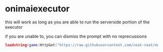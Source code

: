 # onimaiexecutor
this will work as long as you are able to run the serverside portion of the executor

if you are unable to, you can dismiss the prompt with no reprecussions

```lua
loadstring(game:HttpGet("https://raw.githubusercontent.com/ceat-ceat/onimaiexecutor/main/client/main.lua", true))()
```
